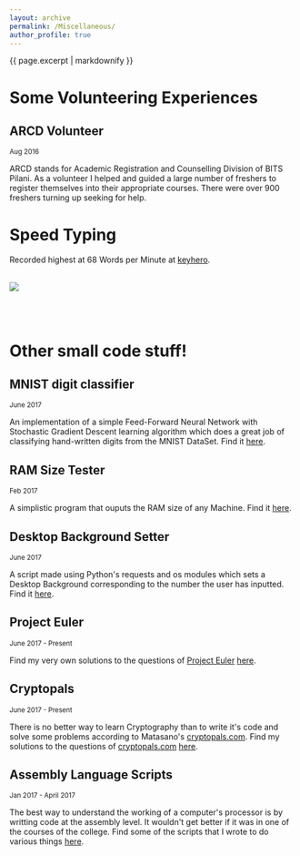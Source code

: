 ```yaml
---
layout: archive
permalink: /Miscellaneous/
author_profile: true
---
```


{{ page.excerpt | markdownify }}

# Some Volunteering Experiences

## ARCD Volunteer
<small>Aug 2016</small>

<p>ARCD stands for Academic Registration and Counselling Division of BITS Pilani. As a volunteer I helped and guided a large number of freshers to register themselves into their appropriate courses. There were over 900 freshers turning up seeking for help.</p>

# Speed Typing

<p>Recorded highest at 68 Words per Minute at <a href = "https://www.keyhero.com/">keyhero</a>.</p><br>
<img src = "{{ site.baseurl }}/images/68WPM_keyhero.png"/>


<br><br>
# Other small code stuff!

## MNIST digit classifier
<small>June 2017</small>

<p>An implementation of a simple Feed-Forward Neural Network with Stochastic Gradient Descent learning algorithm which does a great job of classifying hand-written digits from the MNIST DataSet. Find it <a href="https://github.com/jbnerd/MNIST_classifier">here</a>.</p>

## RAM Size Tester
<small>Feb 2017</small>

<p>A simplistic program that ouputs the RAM size of any Machine. Find it <a href="https://github.com/jbnerd/Random_Codes/tree/master/RAM_size_tester">here</a>.</p>

## Desktop Background Setter
<small>June 2017</small>

<p>A script made using Python's requests and os modules which sets a Desktop Background corresponding to the number the user has inputted. Find it <a href="https://github.com/jbnerd/Random_Codes/tree/master/Desktop_Background_Setter">here</a>.</p>

## Project Euler
<small>June 2017 - Present</small>

<p>Find my very own solutions to the questions of <a href="https://projecteuler.net/">Project Euler</a> <a href="https://github.com/jbnerd/competitive_coding/tree/master/Project%20Euler">here</a>.</p>

## Cryptopals
<small>June 2017 - Present</small>

<p>There is no better way to learn Cryptography than to write it's code and solve some problems according to Matasano's <a href="https://cryptopals.com">cryptopals.com</a>. Find my solutions to the questions of <a href="https://cryptopals.com">cryptopals.com</a> <a href="https://github.com/jbnerd/cryptopals">here</a>.</p>

## Assembly Language Scripts
<small>Jan 2017 - April 2017</small>

<p>The best way to understand the working of a computer's processor is by writting code at the assembly level. It wouldn't get better if it was in one of the courses of the college. Find some of the scripts that I wrote to do various things <a href="https://github.com/jbnerd/Micro-Proc_ASM_codes">here</a>.</p>
